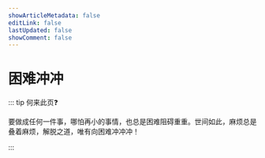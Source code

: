 ```yaml
---
showArticleMetadata: false
editLink: false
lastUpdated: false
showComment: false
---
```


# 困难冲冲

::: tip 何来此页❓

要做成任何一件事，哪怕再小的事情，也总是困难阻碍重重。世间如此，麻烦总是叠着麻烦，解脱之道，唯有向困难冲冲冲！

:::
